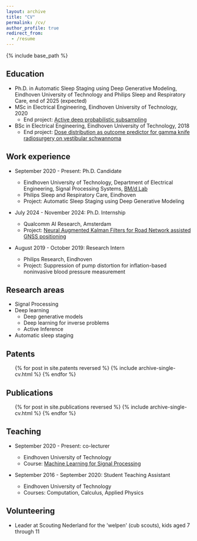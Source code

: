 ```yaml
---
layout: archive
title: "CV"
permalink: /cv/
author_profile: true
redirect_from:
  - /resume
---
```


{% include base_path %}

Education
-----
* Ph.D. in Automatic Sleep Staging using Deep Generative Modeling, Eindhoven University of Technology and Philips Sleep and Respiratory Care, end of 2025 (expected)
* MSc in Electrical Engineering, Eindhoven University of Technology, 2020
  * End project: [Active deep probabilistic subsampling](https://hansvangorp.github.io/publication/2021-07-01)
* BSc in Electrical Engineering, Eindhoven University of Technology, 2018
  * End project: [Dose distribution as outcome predictor for gamma knife radiosurgery on vestibular schwannoma](https://hansvangorp.github.io/publication/2019-03-01)

Work experience
-----
* September 2020 - Present: Ph.D. Candidate
  * Eindhoven University of Technology, Department of Electrical Engineering, Signal Processing Systems, [BM/d Lab](https://www.tue.nl/en/research/research-groups/signal-processing-systems/biomedical-diagnostics-lab/)
  * Philips Sleep and Respiratory Care, Eindhoven
  * Project: Automatic Sleep Staging using Deep Generative Modeling

* July 2024 - November 2024: Ph.D. Internship
  * Qualcomm AI Research, Amsterdam
  * Project: [Neural Augmented Kalman Filters for Road Network assisted GNSS positioning](https://hansvangorp.github.io/publication/2025-06-06)

* August 2019 - October 2019: Research Intern
  * Philips Research, Eindhoven
  * Project: Suppression of pump distortion for inflation-based noninvasive blood pressure measurement
  
Research areas
-----
* Signal Processing
* Deep learning
  * Deep generative models
  * Deep learning for inverse problems
  * Active Inference
* Automatic sleep staging


Patents
-----
  <ul>{% for post in site.patents reversed %}
    {% include archive-single-cv.html %}
  {% endfor %}</ul>

Publications
-----
  <ul>{% for post in site.publications reversed %}
    {% include archive-single-cv.html %}
  {% endfor %}</ul>

Teaching
-----
* September 2020 - Present: co-lecturer
  * Eindhoven University of Technology
  * Course: [Machine Learning for Signal Processing](https://hansvangorp.github.io/teaching/)

* September 2016 - September 2020: Student Teaching Assistant
  * Eindhoven University of Technology
  * Courses: Computation, Calculus, Applied Physics

  
Volunteering
-----
* Leader at Scouting Nederland for the 'welpen' (cub scouts), kids aged 7 through 11